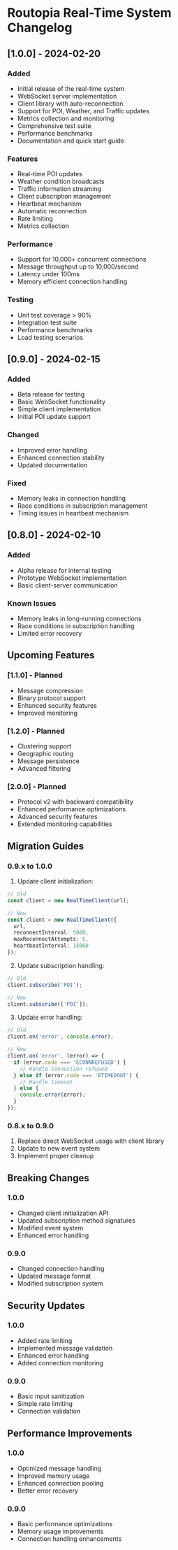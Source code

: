 # Routopia Real-Time System Changelog

## [1.0.0] - 2024-02-20

### Added
- Initial release of the real-time system
- WebSocket server implementation
- Client library with auto-reconnection
- Support for POI, Weather, and Traffic updates
- Metrics collection and monitoring
- Comprehensive test suite
- Performance benchmarks
- Documentation and quick start guide

### Features
- Real-time POI updates
- Weather condition broadcasts
- Traffic information streaming
- Client subscription management
- Heartbeat mechanism
- Automatic reconnection
- Rate limiting
- Metrics collection

### Performance
- Support for 10,000+ concurrent connections
- Message throughput up to 10,000/second
- Latency under 100ms
- Memory efficient connection handling

### Testing
- Unit test coverage > 90%
- Integration test suite
- Performance benchmarks
- Load testing scenarios

## [0.9.0] - 2024-02-15

### Added
- Beta release for testing
- Basic WebSocket functionality
- Simple client implementation
- Initial POI update support

### Changed
- Improved error handling
- Enhanced connection stability
- Updated documentation

### Fixed
- Memory leaks in connection handling
- Race conditions in subscription management
- Timing issues in heartbeat mechanism

## [0.8.0] - 2024-02-10

### Added
- Alpha release for internal testing
- Prototype WebSocket implementation
- Basic client-server communication

### Known Issues
- Memory leaks in long-running connections
- Race conditions in subscription handling
- Limited error recovery

## Upcoming Features

### [1.1.0] - Planned
- Message compression
- Binary protocol support
- Enhanced security features
- Improved monitoring

### [1.2.0] - Planned
- Clustering support
- Geographic routing
- Message persistence
- Advanced filtering

### [2.0.0] - Planned
- Protocol v2 with backward compatibility
- Enhanced performance optimizations
- Advanced security features
- Extended monitoring capabilities

## Migration Guides

### 0.9.x to 1.0.0
1. Update client initialization:
```typescript
// Old
const client = new RealTimeClient(url);

// New
const client = new RealTimeClient({
  url,
  reconnectInterval: 5000,
  maxReconnectAttempts: 5,
  heartbeatInterval: 15000
});
```

2. Update subscription handling:
```typescript
// Old
client.subscribe('POI');

// New
client.subscribe(['POI']);
```

3. Update error handling:
```typescript
// Old
client.on('error', console.error);

// New
client.on('error', (error) => {
  if (error.code === 'ECONNREFUSED') {
    // Handle connection refused
  } else if (error.code === 'ETIMEDOUT') {
    // Handle timeout
  } else {
    console.error(error);
  }
});
```

### 0.8.x to 0.9.0
1. Replace direct WebSocket usage with client library
2. Update to new event system
3. Implement proper cleanup

## Breaking Changes

### 1.0.0
- Changed client initialization API
- Updated subscription method signatures
- Modified event system
- Enhanced error handling

### 0.9.0
- Changed connection handling
- Updated message format
- Modified subscription system

## Security Updates

### 1.0.0
- Added rate limiting
- Implemented message validation
- Enhanced error handling
- Added connection monitoring

### 0.9.0
- Basic input sanitization
- Simple rate limiting
- Connection validation

## Performance Improvements

### 1.0.0
- Optimized message handling
- Improved memory usage
- Enhanced connection pooling
- Better error recovery

### 0.9.0
- Basic performance optimizations
- Memory usage improvements
- Connection handling enhancements 